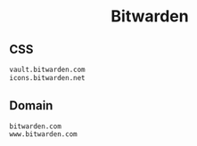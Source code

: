 


<h1 align="center">Bitwarden</h1>  


## CSS


```html
vault.bitwarden.com
icons.bitwarden.net
```  


## Domain


```html
bitwarden.com
www.bitwarden.com
```  

<br>
